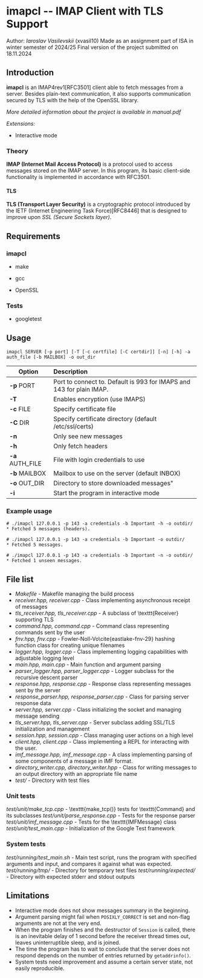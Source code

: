 # imapcl -- IMAP Client with TLS Support

Author: *Iaroslav Vasilevskii* (xvasil10)
Made as an assignment part of ISA in winter semester of 2024/25
Final version of the project submitted on 18.11.2024

## Introduction

**imapcl** is an IMAP4rev1[RFC3501] client able to fetch messages from a server. Besides plain-text communication, it also supports communication secured by TLS with the help of the OpenSSL library.

*More detailed information about the project is available in manual.pdf*

*Extensions:*
- Interactive mode


### Theory

**IMAP (Internet Mail Access Protocol)** is a protocol used to access messages stored on the IMAP server. In this program, its basic client-side functionality is implemented in accordance with RFC3501. 

#### TLS

**TLS (Transport Layer Security)** is a cryptographic protocol introduced by the IETF (Internet Engineering Task Force)[RFC8446] that is designed to improve upon _SSL (Secure Sockets layer)_.

## Requirements

### imapcl

- make

- gcc

- OpenSSL

### Tests

- googletest

## Usage

```shell
imapcl SERVER [-p port] [-T [-c certfile] [-C certdir]] [-n] [-h] -a auth_file [-b MAILBOX] -o out_dir
```

| Option           | Description                                                          |
|------------------|:---------------------------------------------------------------------|
| **-p** PORT      | Port to connect to. Default is 993 for IMAPS and 143 for plain IMAP. |
| **-T**           | Enables encryption (use IMAPS)                                       |
| **-c** FILE      | Specify certificate file                                             |
| **-C** DIR       | Specify certificate directory (default /etc/ssl/certs)               |
| **-n**           | Only see new messages                                                |
| **-h**           | Only fetch headers                                                   |
| **-a** AUTH_FILE | File with login credentials to use                                   |
| **-b** MAILBOX   | Mailbox to use on the server (default INBOX)                         |
| **-o** OUT_DIR   | Directory to store downloaded messages"                              |
| **-i**           | Start the program in interactive mode                                |

### Example usage

``` shell
# ./imapcl 127.0.0.1 -p 143 -a credentials -b Important -h -o outdir/
* Fetched 5 messages (headers).

# ./imapcl 127.0.0.1 -p 143 -a credentials -b Important -o outdir/
* Fetched 5 messages.

# ./imapcl 127.0.0.1 -p 143 -a credentials -b Important -n -o outdir/
* Fetched 1 unseen messages.
```

## File list

- *Makefile* - Makefile managing the build process
- *receiver.hpp, receiver.cpp* - Class implementing asynchronous receipt of messages
- *tls_receiver.hpp, tls_receiver.cpp* - A subclass of \texttt{Receiver} supporting TLS
- *command.hpp, command.cpp* - Command class representing commands sent by the user
- *fnv.hpp, fnv.cpp* - Fowler-Noll-Vo\cite{eastlake-fnv-29} hashing function class for creating unique filenames
- *logger.hpp, logger.cpp* - Class implementing logging capabilities with adjustable logging level
- *main.hpp, main.cpp* - Main function and argument parsing
- *parser_logger.hpp, parser_logger.cpp* - Logger subclass for the recursive descent parser
- *response.hpp, response.cpp* - Response class representing messages sent by the server
- *response_parser.hpp, response_parser.cpp* - Class for parsing server response data
- *server.hpp, server.cpp* - Class initializing the socket and managing message sending
- *tls_server.hpp, tls_server.cpp* - Server subclass adding SSL/TLS initialization and management
- *session.hpp, session.cpp* - Class managing user actions on a high level
- *client.hpp, client.cpp* - Class implementing a REPL for interacting with the user.
- *imf_message.hpp, imf_message.cpp* - A class implementing parsing of some components of a message in IMF format.
- *directory_writer.cpp, directory_writer.hpp* - Class for writing messages to an output directory with an appropriate file name
- *test/* - Directory with test files

### Unit tests

*test/unit/make_tcp.cpp* - \texttt{make\_tcp()} tests for \texttt{Command} and its subclasses
*test/unit/parse_response.cpp* - Tests for the response parser
*test/unit/imf_message.cpp* - Tests for the \texttt{IMFMessage} class
*test/unit/test_main.cpp* - Initialization of the Google Test framework

### System tests

*test/running/test\_main.sh* - Main test script, runs the program with specified arguments and input, and compares it against what was expected.
*test/running/tmp/* - Directory for temporary test files
*test/running/expected/* - Directory with expected stderr and stdout outputs

## Limitations

- Interactive mode does not show messages summary in the beginning.
- Argument parsing might fail when `POSIXLY_CORRECT` is set and non-flag arguments are not at the very end.
- When the program finishes and the destructor of `Session` is called, there is an inevitable delay of 1 second before the receiver thread times out, leaves uninterruptible sleep, and is joined.
- The time the program has to wait to conclude that the server does not respond depends on the number of entries returned by `getaddrinfo()`.
- System tests need improvement and assume a certain server state, not easily reproducible.
